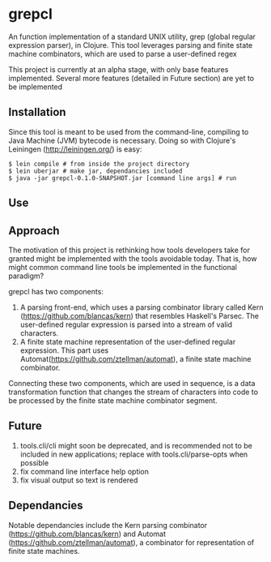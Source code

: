 # grepcl

An function implementation of a standard UNIX utility, grep (global regular expression parser), in Clojure. This tool leverages parsing and finite state machine combinators, which are used to parse a user-defined regex

This project is currently at an alpha stage, with only base features implemented. Several more features (detailed in Future section) are yet to be implemented

## Installation

Since this tool is meant to be used from the command-line, compiling to Java Machine (JVM) bytecode is necessary. Doing so with Clojure's Leiningen (http://leiningen.org/) is easy:

```
$ lein compile # from inside the project directory
$ lein uberjar # make jar, dependancies included
$ java -jar grepcl-0.1.0-SNAPSHOT.jar [command line args] # run
```

## Use

## Approach

The motivation of this project is rethinking how tools developers take for granted might be implemented with the tools avoidable today. That is, how might common command line tools be implemented in the functional paradigm?

grepcl has two components:
1. A parsing front-end, which uses a parsing combinator library called Kern (https://github.com/blancas/kern) that resembles Haskell's Parsec. The user-defined regular expression is parsed into a stream of valid characters.
2. A finite state machine representation of the user-defined regular expression. This part uses Automat(https://github.com/ztellman/automat), a finite state machine combinator.

Connecting these two components, which are used in sequence, is a data transformation function that changes the stream of characters into code to be processed by the finite state machine combinator segment.

## Future
1. tools.cli/cli might soon be deprecated, and is recommended not to be included in new applications; replace with tools.cli/parse-opts when possible
2. fix command line interface help option
3. fix visual output so text is rendered

## Dependancies

Notable dependancies include the Kern parsing combinator (https://github.com/blancas/kern) and Automat (https://github.com/ztellman/automat), a combinator for representation of finite state machines.

